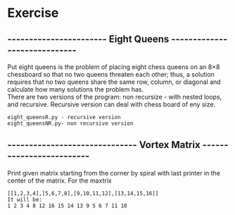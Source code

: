 # Exercise
## -----------------------  Eight Queens -----------------------------
Put eight queens is the problem of placing eight chess queens on an 8×8 chessboard so that no two queens threaten each other; 
thus, a solution requires that no two queens share the same row, column, or diagonal and calculate how many solutions the problem has.  
There are two versions of the program: non recursize - with nested loops, and recursive. Recursive version can deal with chess board of eny size.
```
eight_queensR.py - recursive version
eight_queensNR.py- non recursive version
```
## ------------------------------ Vortex Matrix -------------------------
Print given matrix starting from the corner by spiral with last printer in the center of the matrix. 
For the maxtrix 
```
[[1,2,3,4],[5,6,7,8],[9,10,11,12],[13,14,15,16]]
It will be: 
1 2 3 4 8 12 16 15 14 13 9 5 6 7 11 10 
```



